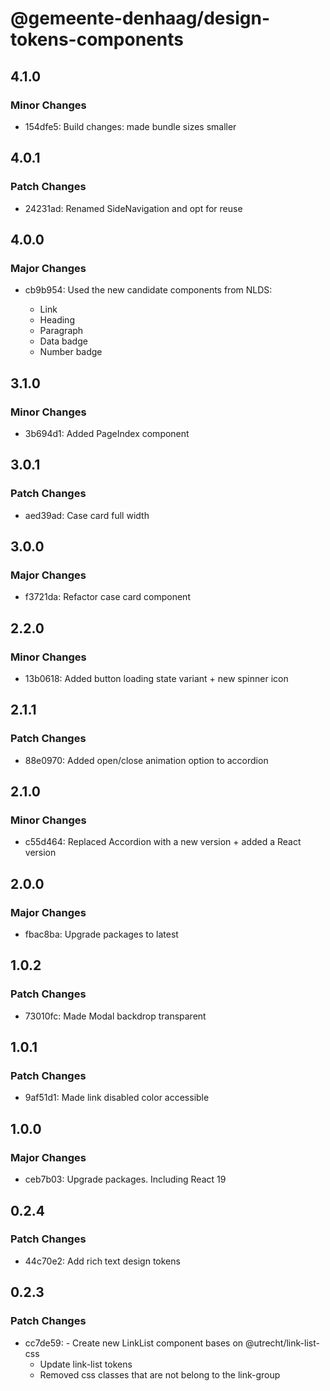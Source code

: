 # @gemeente-denhaag/design-tokens-components

## 4.1.0

### Minor Changes

- 154dfe5: Build changes: made bundle sizes smaller

## 4.0.1

### Patch Changes

- 24231ad: Renamed SideNavigation and opt for reuse

## 4.0.0

### Major Changes

- cb9b954: Used the new candidate components from NLDS:

  - Link
  - Heading
  - Paragraph
  - Data badge
  - Number badge

## 3.1.0

### Minor Changes

- 3b694d1: Added PageIndex component

## 3.0.1

### Patch Changes

- aed39ad: Case card full width

## 3.0.0

### Major Changes

- f3721da: Refactor case card component

## 2.2.0

### Minor Changes

- 13b0618: Added button loading state variant + new spinner icon

## 2.1.1

### Patch Changes

- 88e0970: Added open/close animation option to accordion

## 2.1.0

### Minor Changes

- c55d464: Replaced Accordion with a new version + added a React version

## 2.0.0

### Major Changes

- fbac8ba: Upgrade packages to latest

## 1.0.2

### Patch Changes

- 73010fc: Made Modal backdrop transparent

## 1.0.1

### Patch Changes

- 9af51d1: Made link disabled color accessible

## 1.0.0

### Major Changes

- ceb7b03: Upgrade packages. Including React 19

## 0.2.4

### Patch Changes

- 44c70e2: Add rich text design tokens

## 0.2.3

### Patch Changes

- cc7de59: - Create new LinkList component bases on @utrecht/link-list-css
  - Update link-list tokens
  - Removed css classes that are not belong to the link-group

